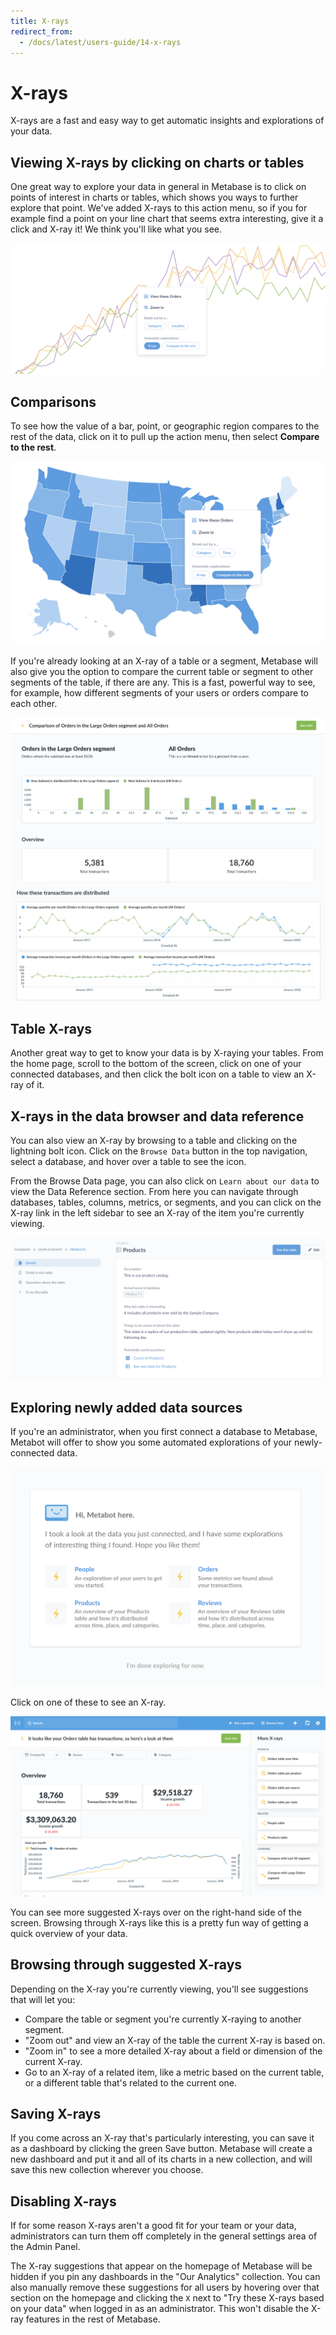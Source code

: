 ```yaml
---
title: X-rays
redirect_from:
  - /docs/latest/users-guide/14-x-rays
---
```


# X-rays

X-rays are a fast and easy way to get automatic insights and explorations of your data.

## Viewing X-rays by clicking on charts or tables

One great way to explore your data in general in Metabase is to click on points of interest in charts or tables, which shows you ways to further explore that point. We've added X-rays to this action menu, so if you for example find a point on your line chart that seems extra interesting, give it a click and X-ray it! We think you'll like what you see.

![X-ray action in drill-through menu](./images/drill-through.png)

## Comparisons

To see how the value of a bar, point, or geographic region compares to the rest of the data, click on it to pull up the action menu, then select **Compare to the rest**.

![Compare menu](./images/x-ray-compare-popover.png)

If you're already looking at an X-ray of a table or a segment, Metabase will also give you the option to compare the current table or segment to other segments of the table, if there are any. This is a fast, powerful way to see, for example, how different segments of your users or orders compare to each other.

![Comparison](./images/x-ray-comparison-1.png)
![Comparison](./images/x-ray-comparison-2.png)

## Table X-rays

Another great way to get to know your data is by X-raying your tables. From the home page, scroll to the bottom of the screen, click on one of your connected databases, and then click the bolt icon on a table to view an X-ray of it.

## X-rays in the data browser and data reference

You can also view an X-ray by browsing to a table and clicking on the lightning bolt icon. Click on the `Browse Data` button in the top navigation, select a database, and hover over a table to see the icon.

From the Browse Data page, you can also click on `Learn about our data` to view the Data Reference section. From here you can navigate through databases, tables, columns, metrics, or segments, and you can click on the X-ray link in the left sidebar to see an X-ray of the item you're currently viewing.

![Data Reference X-ray](./images/data-reference.png)

## Exploring newly added data sources

If you're an administrator, when you first connect a database to Metabase, Metabot will offer to show you some automated explorations of your newly-connected data.

![X-ray example](./images/suggestions.png)

Click on one of these to see an X-ray.

![X-ray example](./images/x-rays-browse.png)

You can see more suggested X-rays over on the right-hand side of the screen. Browsing through X-rays like this is a pretty fun way of getting a quick overview of your data.

## Browsing through suggested X-rays

Depending on the X-ray you're currently viewing, you'll see suggestions that will let you:

- Compare the table or segment you're currently X-raying to another segment.
- "Zoom out" and view an X-ray of the table the current X-ray is based on.
- "Zoom in" to see a more detailed X-ray about a field or dimension of the current X-ray.
- Go to an X-ray of a related item, like a metric based on the current table, or a different table that's related to the current one.

## Saving X-rays

If you come across an X-ray that's particularly interesting, you can save it as a dashboard by clicking the green Save button. Metabase will create a new dashboard and put it and all of its charts in a new collection, and will save this new collection wherever you choose.

## Disabling X-rays

If for some reason X-rays aren't a good fit for your team or your data, administrators can turn them off completely in the general settings area of the Admin Panel.

The X-ray suggestions that appear on the homepage of Metabase will be hidden if you pin any dashboards in the "Our Analytics" collection. You can also manually remove these suggestions for all users by hovering over that section on the homepage and clicking the `X` next to "Try these X-rays based on your data" when logged in as an administrator. This won't disable the X-ray features in the rest of Metabase.
